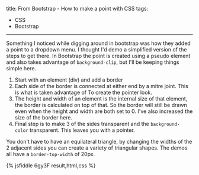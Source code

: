 title: From Bootstrap - How to make a point with CSS
tags:
- CSS
- Bootstrap
---

Something I noticed while digging around in bootstrap was how they added a point to a dropdown menu. I thought I'd demo a simplified version of the steps to get there. In Bootstrap the point is created using a pseudo element and also takes advantage of ```background-clip```, but I'll be keeping things simple here.

1. Start with an element (div) and add a border
2. Each side of the border is connected at either end by a mitre joint. This is what is taken advantage of To create the pointer look.
3. The height and width of an element is the internal size of that element, the border is calculated on top of that. So the border will still be drawn even when the height and width are both set to 0. I've also increased the size of the border here.
4. Final step is to make 3 of the sides transparent and the ```background-color``` transparent. This leaves you with a pointer.


You don't have to have an equilateral triangle, by changing the widths of the 2 adjacent sides you can create a variety of triangular shapes. The demos all have a ```border-top-width``` of 20px.



 {% jsfiddle 6gy3F result,html,css %}